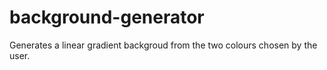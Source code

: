 # background-generator
Generates a linear gradient backgroud from the two colours chosen by the user.
